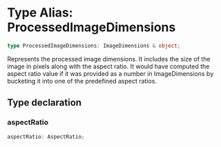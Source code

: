 # Type Alias: ProcessedImageDimensions

```ts
type ProcessedImageDimensions: ImageDimensions & object;
```

Represents the processed image dimensions.
It includes the size of the image in pixels along with the aspect ratio.
It would have computed the aspect ratio value if it was provided as a number in ImageDimensions by bucketing it into one of the predefined aspect ratios.

## Type declaration

### aspectRatio

```ts
aspectRatio: AspectRatio;
```

